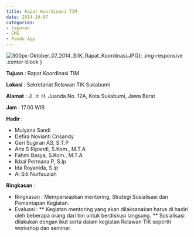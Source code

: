 ```yaml
---
title: Rapat Koordinasi TIM
date: 2014-10-07
categories:
- laporan
- CMS
- Pandu App
---
```


![300px-Oktober_07_2014_SIIK_Rapat_Koordinasi.JPG](/uploads/300px-Oktober_07_2014_SIIK_Rapat_Koordinasi.JPG){: .img-responsive .center-block }

**Tujuan** : Rapat Koordinasi TIM

**Lokasi** : Sekretariat Relawan TIK Sukabumi

**Alamat** : Jl. Ir. H. Juanda No. 12A, Kota Sukabumi, Jawa Barat

**Jam** : 17.00 WIB

**Hadir** : 
* Mulyana Sandi
* Defira Novianti Crisandy
* Geri Sugiran AS, S.T.P
* Aris S Ripandi, S.Kom., M.T.A
* Fahmi Basya, S.Kom., M.T.A
* Ikbal Permana P, S.Ip
* Ida Royanida, S.Ip
* Ai Siti Nurfauziah

**Ringkasan** : 

* Ringkasan : Mempersiapkan mentoring, Strategi Sosialisasi dan Pemantapan Kegiatan.
* Evaluasi :
** Kegiatan mentoring yang akan dilaksanakan harus di hadiri oleh beberapa orang dari tim untuk berdiskusi langsung.
** Sosialisasi dilakukan dengan ikut serta dalam kegiatan Relawan TIK sepertti workshop dan seminar.
